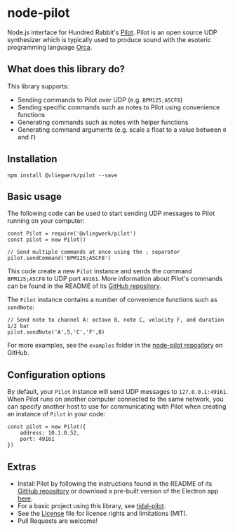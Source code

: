 # node-pilot

Node.js interface for Hundred Rabbit's [Pilot](https://github.com/hundredrabbits/Pilot).
Pilot is an open source UDP synthesizer which is typically used to produce sound with the esoteric programming language [Orca](https://github.com/hundredrabbits/Orca).

## What does this library do?

This library supports:

-   Sending commands to Pilot over UDP (e.g. `BPM125;A5CF8`)
-   Sending specific commands such as notes to Pilot using convenience functions
-   Generating commands such as notes with helper functions
-   Generating command arguments (e.g. scale a float to a value between `0` and `F`)

## Installation

```
npm install @vliegwerk/pilot --save
```

## Basic usage

The following code can be used to start sending UDP messages to Pilot running on your computer:

```
const Pilot = require('@vliegwerk/pilot')
const pilot = new Pilot()

// Send multiple commands at once using the ; separator
pilot.sendCommand('BPM125;A5CF8')
```

This code create a new `Pilot` instance and sends the command `BPM125;A5CF8` to UDP port `49161`. More information about Pilot's commands can be found in the README of its [GitHub repository](https://github.com/hundredrabbits/Pilot#commands).

The `Pilot` instance contains a number of convenience functions such as `sendNote`:

```
// Send note to channel A: octave 8, note C, velocity F, and duration 1/2 bar
pilot.sendNote('A',5,'C','F',8)
```

For more examples, see the `examples` folder in the [node-pilot repository](https://github.com/njanssen/node-pilot/tree/master/examples) on GitHub.

## Configuration options

By default, your `Pilot` instance will send UDP messages to `127.0.0.1:49161`. When Pilot runs on another computer connected to the same network, you can specify another host to use for communicating with Pilot when creating an instance of `Pilot` in your code:

```
const pilot = new Pilot({
    address: 10.1.0.52,
    port: 49161
})
```

## Extras

-   Install Pilot by following the instructions found in the README of its [GitHub repository](https://github.com/hundredrabbits/Pilot#readme) or download a pre-built version of the Electron app [here](https://hundredrabbits.itch.io/pilot).
-   For a basic project using this library, see [tidal-pilot](https://github.com/njanssen/tidal-pilot).
-   See the [License](LICENSE) file for license rights and limitations (MIT).
-   Pull Requests are welcome!
